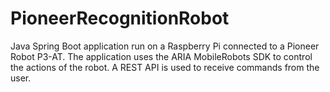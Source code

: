 # PioneerRecognitionRobot

  Java Spring Boot application run on a Raspberry Pi connected to a Pioneer Robot P3-AT. The
application uses the ARIA MobileRobots SDK to control the actions of the robot. A REST API is used
to receive commands from the user.
